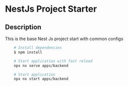 # NestJs Project Starter

## Description

This is the base Nest Js project start with common configs

```bash
    # Install dependencies
    $ npm install

    # Start application with fast reload
    npx nx serve apps/backend

    # Start application
    npx nx start apps/backend
```
